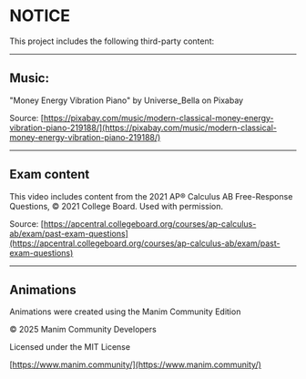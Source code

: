 # NOTICE

This project includes the following third-party content:

---

## Music:

"Money Energy Vibration Piano" by Universe_Bella on Pixabay

Source: [https://pixabay.com/music/modern-classical-money-energy-vibration-piano-219188/](https://pixabay.com/music/modern-classical-money-energy-vibration-piano-219188/)

---

## Exam content

This video includes content from the 2021 AP® Calculus AB Free-Response Questions,
© 2021 College Board. Used with permission.

Source: [https://apcentral.collegeboard.org/courses/ap-calculus-ab/exam/past-exam-questions](https://apcentral.collegeboard.org/courses/ap-calculus-ab/exam/past-exam-questions)

---

## Animations

Animations were created using the Manim Community Edition

© 2025 Manim Community Developers

Licensed under the MIT License

[https://www.manim.community/](https://www.manim.community/)
